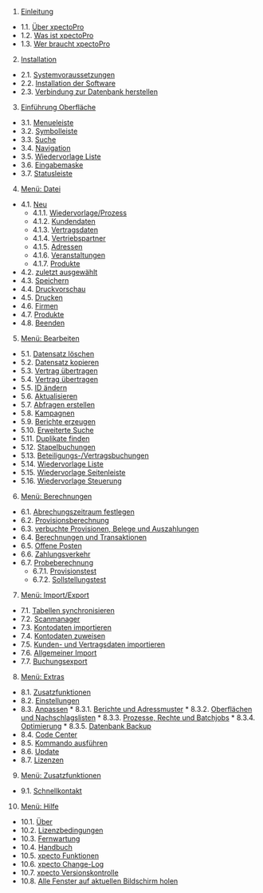 1. [Einleitung](http://help.xpecto.de/Einleitung)
* 1.1. [Über xpectoPro](http://help.xpecto.de/Einleitung/Ueber_xpectoPro)
*  1.2. [Was ist xpectoPro](http://help.xpecto.de/Einleitung/Was_ist_xpectoPro)
*  1.3. [Wer braucht xpectoPro](http://help.xpecto.de/Einleitung/Wer_braucht_xpectoPro)
2.   [Installation](http://help.xpecto.de/Installation)
*  2.1. [Systemvoraussetzungen](http://help.xpecto.de/Installation/Systemvoraussetzungen)
*  2.2. [Installation der Software](http://help.xpecto.de/Installation/Installation_der_Software)
*  2.3. [Verbindung zur Datenbank herstellen](http://help.xpecto.de/Installation/Verbindung_zur_Datenbank_herstellen)
3.   [Einführung Oberfläche](http://help.xpecto.de/Einfuehrung_Oberflaeche)
*  3.1. [Menueleiste](http://help.xpecto.de/Einfuehrung_Oberflaeche/Menueleiste)
*  3.2. [Symbolleiste](http://help.xpecto.de/Einfuehrung_Oberflaeche/Symbolleiste)
*  3.3. [Suche](http://help.xpecto.de/Einfuehrung_Oberflaeche/Suche)
*  3.4. [Navigation](http://help.xpecto.de/Einfuehrung_Oberflaeche/Navigation)
*  3.5. [Wiedervorlage Liste](http://help.xpecto.de/Einfuehrung_Oberflaeche/Wiedervorlage_Liste)
* 3.6. [Eingabemaske](http://help.xpecto.de/Einfuehrung_Oberflaeche/Eingabemaske)
*  3.7. [Statusleiste](http://help.xpecto.de/Einfuehrung_Oberflaeche/Statusleiste)
4. [Menü: Datei](http://help.xpecto.de/Datei)
* 4.1. [Neu](http://help.xpecto.de/Datei/Neu)
     * 4.1.1. [Wiedervorlage/Prozess](http://help.xpecto.de/Datei/Neu/Wiedervorlage_Prozess)
     * 4.1.2. [Kundendaten](http://help.xpecto.de/Datei/Neu/Kundendaten)
     * 4.1.3.  [Vertragsdaten](http://help.xpecto.de/Datei/Neu/Vertragsdaten)
     *  4.1.4. [Vertriebspartner](http://help.xpecto.de/Datei/Neu/Vertriebspartner)
     *  4.1.5. [Adressen](http://help.xpecto.de/Datei/Neu/Adressen)
     *  4.1.6. [Veranstaltungen](http://help.xpecto.de/Datei/Neu/Veranstaltungen)
     * 4.1.7. [Produkte](http://help.xpecto.de/Datei/Neu/Produkte)
 * 4.2. [zuletzt ausgewählt](http://help.xpecto.de/Datei/zuletzt_ausgewaehlt)
*  4.3. [Speichern](http://help.xpecto.de/Datei/Speichern)
*  4.4. [Druckvorschau](http://help.xpecto.de/Datei/Druckvorschau)
*  4.5. [Drucken](http://help.xpecto.de/Datei/Drucken)
* 4.6. [Firmen](http://help.xpecto.de/Datei/Firmen)
*  4.7. [Produkte](http://help.xpecto.de/Datei/Produkte)
*  4.8. [Beenden](http://help.xpecto.de/Datei/Beenden)
5. [Menü: Bearbeiten](http://help.xpecto.de/Bearbeiten)
*  5.1. [Datensatz löschen](http://help.xpecto.de/Bearbeiten/Datensatz_loeschen)
* 5.2. [Datensatz kopieren](http://help.xpecto.de/Bearbeiten/Datensatz_kopieren)
* 5.3. [Vertrag übertragen](http://help.xpecto.de/Bearbeiten/Zu_Kampagne_hinzufuegen)
* 5.4. [Vertrag übertragen](http://help.xpecto.de/Bearbeiten/Vertrag_uebertragen)
* 5.5. [ID ändern](http://help.xpecto.de/Bearbeiten/ID_aendern)
* 5.6. [Aktualisieren](http://help.xpecto.de/Bearbeiten/Aktualisieren)
* 5.7. [Abfragen erstellen](http://help.xpecto.de/Bearbeiten/Abfragen_erstellen)
* 5.8. [Kampagnen](http://help.xpecto.de/Bearbeiten/Kampagnen)
* 5.9. [Berichte erzeugen](http://help.xpecto.de/Bearbeiten/Berichte_erzeugen)
* 5.10. [Erweiterte Suche](http://help.xpecto.de/Bearbeiten/Erweiterte_Suche)
* 5.11. [Duplikate finden](http://help.xpecto.de/Bearbeiten/Duplikte_finden)
*  5.12. [Stapelbuchungen](http://help.xpecto.de/Bearbeiten/Stapelbuchungen)
* 5.13. [Beteiligungs-/Vertragsbuchungen](http://help.xpecto.de/Bearbeiten/Beteiligungs-Vertragsbuchungen)
* 5.14. [Wiedervorlage Liste](http://help.xpecto.de/Bearbeiten/Wiedervorlage_Liste)
* 5.15. [Wiedervorlage Seitenleiste](http://help.xpecto.de/Bearbeiten/Wiedervorlage_Seitenleiste)
* 5.16.  [Wiedervorlage Steuerung](http://help.xpecto.de/Bearbeiten/Wiedervorlage_Steuerung)
6. [Menü: Berechnungen](http://help.xpecto.de/Berechnungen) 
*  6.1. [Abrechungszeitraum festlegen](http://help.xpecto.de/Berechnungen/Abrechnungszeitraum_festlegen)
*  6.2. [Provisionsberechnung](http://help.xpecto.de/Berechnungen/Provisionsberechnung)
*  6.3. [verbuchte Provisionen, Belege und Auszahlungen](http://help.xpecto.de/Berechnungen/verbuchte_Provisionen_Belege_und_Auszahlungen)
*  6.4. [Berechnungen und Transaktionen](http://help.xpecto.de/Berechnungen/Berechnungen_und_Transaktionen)
* 6.5. [Offene Posten](http://help.xpecto.de/Berechnungen/Offene_Posten)
*  6.6. [Zahlungsverkehr](http://help.xpecto.de/Berechnungen/Zahlungsverkehr)
*  6.7. [Probeberechnung](http://help.xpecto.de/Berechnungen/Probeberechnung)
     *  6.7.1. [Provisionstest](http://help.xpecto.de/Berechnungen/Probeberechnung/Provisionstest)
     * 6.7.2. [Sollstellungstest](http://help.xpecto.de/Berechnungen/Probeberechnung/Sollstellungstest)
7.   [Menü: Import/Export](http://help.xpecto.de/Import-Export)
*  7.1. [Tabellen synchronisieren](http://help.xpecto.de/Import-Export/Tabellen_synchronisieren)
*  7.2. [Scanmanager](http://help.xpecto.de/Import-Export/Scanmanager)
*  7.3. [Kontodaten importieren](http://help.xpecto.de/Import-Export/Kontodaten_importieren)
* 7.4. [Kontodaten zuweisen](http://help.xpecto.de/Import-Export/Kontodaten_zuweisen)
* 7.5. [Kunden- und Vertragsdaten importieren](http://help.xpecto.de/Import-Export/Kunden-_und_Vertragsdaten_importieren)
* 7.6. [Allgemeiner Import](http://help.xpecto.de/Import-Export/Allgemeiner_Import)
*  7.7. [Buchungsexport](http://help.xpecto.de/Import-Export/Buchungsexport)
8.   [Menü: Extras](http://help.xpecto.de/Extras)
*  8.1. [Zusatzfunktionen](http://help.xpecto.de/Extras/Zusatzfunktionen)
*  8.2. [Einstellungen](http://help.xpecto.de/Extras/Einstellungen)
*  8.3. [Anpassen](http://help.xpecto.de/Extras/Anpassen)
           *  8.3.1. [Berichte und Adressmuster](http://help.xpecto.de/Extras/Anpassen/Berichte_und_Adressmuster)
           *  8.3.2. [Oberflächen und Nachschlagslisten](http://help.xpecto.de/Extras/Anpassen/Oberflaechen_und_Nachschlagslisten)
           *  8.3.3. [Prozesse, Rechte und Batchjobs](http://help.xpecto.de/Extras/Anpassen/Prozesse_Rechte_und_Batchjobs)
           *  8.3.4. [Optimierung](http://help.xpecto.de/Extras/Anpassen/Optimierung)
           *  8.3.5. [Datenbank Backup](http://help.xpecto.de/Extras/Anpassen/Datenbank_Backup)
*  8.4. [Code Center](http://help.xpecto.de/Extras/Code_Center)
*  8.5. [Kommando ausführen](http://help.xpecto.de/Extras/Kommando_ausfuehren)
*  8.6. [Update](http://help.xpecto.de/Extras/Update)
*  8.7. [Lizenzen](http://help.xpecto.de/Extras/Lizenzen)
9. [Menü: Zusatzfunktionen](http://help.xpecto.de/Zusatzfunktionen)
 * 9.1. [Schnellkontakt](http://help.xpecto.de/Zusatzfunktionen/Schnellkontakt) 
10.   [Menü: Hilfe](http://help.xpecto.de/Hilfe)
* 10.1. [Über](http://help.xpecto.de/Hilfe/Ueber)
* 10.2. [Lizenzbedingungen](http://help.xpecto.de/Hilfe/Lizenzbedingungen)
* 10.3. [Fernwartung](http://help.xpecto.de/Hilfe/Fernwartung)
* 10.4. [Handbuch](http://help.xpecto.de/Hilfe/Handbuch)
* 10.5. [xpecto Funktionen](http://help.xpecto.de/Hilfe/xpectoPro_Funktionen)
* 10.6. [xpecto Change-Log](http://help.xpecto.de/Hilfe/xpectoPro_Change_Log)
*   10.7. [xpecto Versionskontrolle](http://help.xpecto.de/Hilfe/xpectoPro_Versionskontrolle)
*  10.8. [Alle Fenster auf aktuellen Bildschirm holen](http://help.xpecto.de/Hilfe/Alle_Fenster_auf_aktuellen_Bildschirm_holen)
